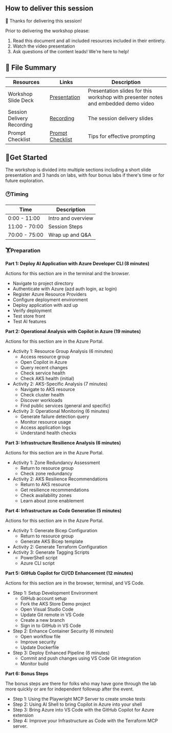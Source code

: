 ## How to deliver this session

🥇 Thanks for delivering this session!

Prior to delivering the workshop please:

1.  Read this document and all included resources included in their entirety.
2.  Watch the video presentation
3.  Ask questions of the content leads! We're here to help!

## 📁 File Summary

| Resources                  | Links                                           | Description                                                                        |
| ---------------------      | ----------------------------------------------- | ---------------------------------------------------------------------------------- |
| Workshop Slide Deck        | [Presentation](https://aka.ms/WRK570-slides)    | Presentation slides for this workshop with presenter notes and embedded demo video |
| Session Delivery Recording | [Recording](https://aka.ms/WRK570-recording)    | The session delivery slides                                                        |
| Prompt Checklist           | [Prompt Checklist](../docs/prompt_checklist.md) | Tips for effective prompting                                                       |

## 🚀Get Started

The workshop is divided into multiple sections including a short slide presentation and 3 hands on labs, with four bonus labs if there's time or for future exploration.

### 🕐Timing

| Time          | Description        |
| ------------- | ------------------ |
| 0:00 - 11:00  | Intro and overview |
| 11:00 - 70:00 | Session Steps      |
| 70:00 - 75:00 | Wrap up and Q&A    |

### 🏋️Preparation

**Part 1: Deploy AI Application with Azure Developer CLI (8 minutes)**

Actions for this section are in the terminal and the browser.

- Navigate to project directory
- Authenticate with Azure (azd auth login, az login)
- Register Azure Resource Providers
- Configure deployment environment
- Deploy application with azd up
- Verify deployment
- Test store front
- Test AI features

**Part 2: Operational Analysis with Copilot in Azure (19 minutes)**

Actions for this section are in the Azure Portal.

- Activity 1: Resource Group Analysis (6 minutes)
  - Access resource group
  - Open Copilot in Azure
  - Query recent changes
  - Check service health
  - Check AKS health (initial)
- Activity 2: AKS-Specific Analysis (7 minutes)
  - Navigate to AKS resource
  - Check cluster health
  - Discover workloads
  - Find public services (general and specific)
- Activity 3: Operational Monitoring (6 minutes)
  - Generate failure detection query
  - Monitor resource usage
  - Access application logs
  - Understand health checks

**Part 3: Infrastructure Resilience Analysis (6 minutes)**

Actions for this section are in the Azure Portal.

- Activity 1: Zone Redundancy Assessment
  - Return to resource group
  - Check zone redundancy
- Activity 2: AKS Resilience Recommendations
  - Return to AKS resource
  - Get resilience recommendations
  - Check availability zones
  - Learn about zone enablement

**Part 4: Infrastructure as Code Generation (5 minutes)**

Actions for this section are in the Azure Portal.

- Activity 1: Generate Bicep Configuration
  - Return to resource group
  - Generate AKS Bicep template
- Activity 2: Generate Terraform Configuration
- Activity 3: Generate Tagging Scripts
  - PowerShell script
  - Azure CLI script

**Part 5: GitHub Copilot for CI/CD Enhancement (12 minutes)**

Actions for this section are in the browser, terminal, and VS Code.

- Step 1: Setup Development Environment
  - GitHub account setup
  - Fork the AKS Store Demo project
  - Open Visual Studio Code
  - Update Git remote in VS Code
  - Create a new branch
  - Sign in to GitHub in VS Code
- Step 2: Enhance Container Security (6 minutes)
  - Open workflow file
  - Improve security
  - Update Dockerfile
- Step 3: Deploy Enhanced Pipeline (6 minutes)
  - Commit and push changes using VS Code Git integration
  - Monitor build

**Part 6: Bonus Steps**

The bonus steps are there for folks who may have gone through the lab more quickly or are for independent followup after the event.
- Step 1: Using the Playwright MCP Server to create smoke tests
- Step 2: Using AI Shell to bring Copilot in Azure into your shell
- Step 3: Bring Azure into VS Code with the GitHub Copilot for Azure extension
- Step 4: Improve your Infrastructure as Code with the Terraform MCP server.
